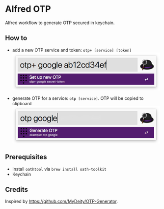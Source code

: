 # Alfred OTP

Alfred workflow to generate OTP secured in keychain.

## How to

- add a new OTP service and token: `otp+ [service] [token]`
![add new token](/doc/otp+.png)

- generate OTP for a service: `otp [service]`. OTP will be copied to clipboard
![generate otp](/doc/otp.png)

## Prerequisites

- Install `oathtool` via `brew install oath-toolkit`
- Keychain

## Credits

Inspired by https://github.com/MyDeity/OTP-Generator.